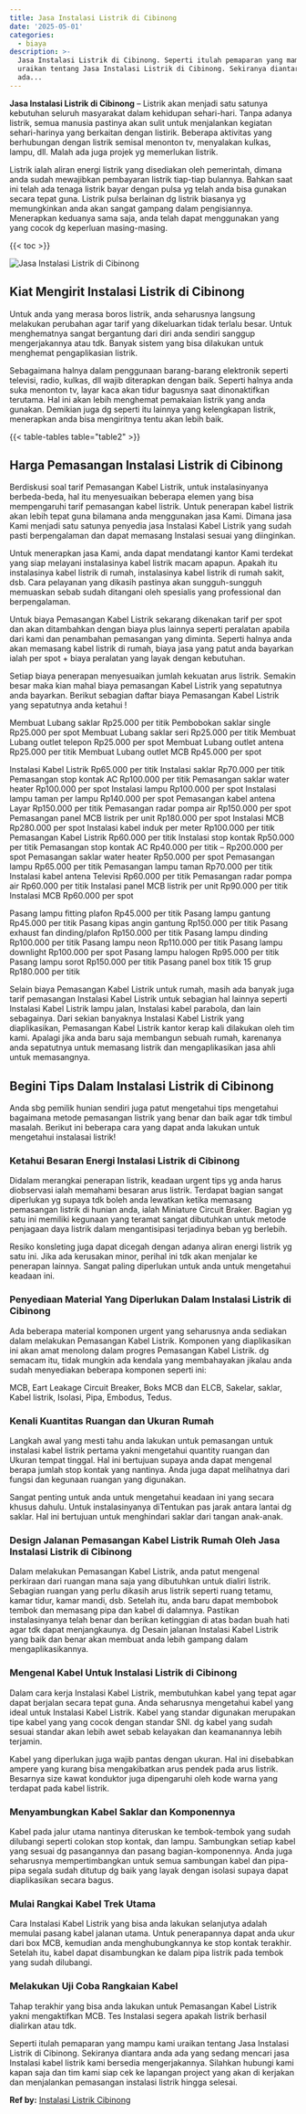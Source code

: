 ```yaml
---
title: Jasa Instalasi Listrik di Cibinong
date: '2025-05-01'
categories:
  - biaya
description: >-
  Jasa Instalasi Listrik di Cibinong. Seperti itulah pemaparan yang mampu kami
  uraikan tentang Jasa Instalasi Listrik di Cibinong. Sekiranya diantara anda
  ada...
---
```


**Jasa Instalasi Listrik di Cibinong** – Listrik akan menjadi satu satunya kebutuhan seluruh masyarakat dalam kehidupan sehari-hari. Tanpa adanya listrik, semua manusia pastinya akan sulit untuk menjalankan kegiatan sehari-harinya yang berkaitan dengan listirik. Beberapa aktivitas yang berhubungan dengan listrik semisal menonton tv, menyalakan kulkas, lampu, dll. Malah ada juga projek yg memerlukan listrik.

Listrik ialah aliran energi listrik yang disediakan oleh pemerintah, dimana anda sudah mewajibkan pembayaran listrik tiap-tiap bulannya. Bahkan saat ini telah ada tenaga listrik bayar dengan pulsa yg telah anda bisa gunakan secara tepat guna. Listrik pulsa berlainan dg listrik biasanya yg memungkinkan anda akan sangat gampang dalam pengisiannya. Menerapkan keduanya sama saja, anda telah dapat menggunakan yang yang cocok dg keperluan masing-masing.

{{< toc >}}

![Jasa Instalasi Listrik di Cibinong](/images/instalasi-listrik-murah22.png)

## Kiat Mengirit Instalasi Listrik di Cibinong

Untuk anda yang merasa boros listrik, anda seharusnya langsung melakukan perubahan agar tarif yang dikeluarkan tidak terlalu besar. Untuk menghematnya sangat bergantung dari diri anda sendiri sanggup mengerjakannya atau tdk. Banyak sistem yang bisa dilakukan untuk menghemat pengaplikasian listrik.

Sebagaimana halnya dalam penggunaan barang-barang elektronik seperti televisi, radio, kulkas, dll wajib diterapkan dengan baik. Seperti halnya anda suka menonton tv, layar kaca akan tidur bagusnya saat dinonaktifkan terutama. Hal ini akan lebih menghemat pemakaian listrik yang anda gunakan. Demikian juga dg seperti itu lainnya yang kelengkapan listrik, menerapkan anda bisa mengiritnya tentu akan lebih baik.

{{< table-tables table="table2" >}}

## Harga Pemasangan Instalasi Listrik di Cibinong

Berdiskusi soal tarif Pemasangan Kabel Listrik, untuk instalasinyanya berbeda-beda, hal itu menyesuaikan beberapa elemen yang bisa mempengaruhi tarif pemasangan kabel listrik. Untuk penerapan kabel listrik akan lebih tepat guna bilamana anda menggunakan jasa Kami. Dimana jasa Kami menjadi satu satunya penyedia jasa Instalasi Kabel Listrik yang sudah pasti berpengalaman dan dapat memasang Instalasi sesuai yang diinginkan.

Untuk menerapkan jasa Kami, anda dapat mendatangi kantor Kami terdekat yang siap melayani instalasinya kabel listrik macam apapun. Apakah itu instalasinya kabel listrik di rumah, instalasinya kabel listrik di rumah sakit, dsb. Cara pelayanan yang dikasih pastinya akan sungguh-sungguh memuaskan sebab sudah ditangani oleh spesialis yang professional dan berpengalaman.

Untuk biaya Pemasangan Kabel Listrik sekarang dikenakan tarif per spot dan akan ditambahkan dengan biaya plus lainnya seperti peralatan apabila dari kami dan penambahan pemasangan yang diminta. Seperti halnya anda akan memasang kabel listrik di rumah, biaya jasa yang patut anda bayarkan ialah per spot + biaya peralatan yang layak dengan kebutuhan.

Setiap biaya penerapan menyesuaikan jumlah kekuatan arus listrik. Semakin besar maka kian mahal biaya pemasangan Kabel Listrik yang sepatutnya anda bayarkan. Berikut sebagian daftar biaya Pemasangan Kabel Listrik yang sepatutnya anda ketahui !

Membuat Lubang saklar Rp25.000 per titik Pembobokan saklar single Rp25.000 per spot Membuat Lubang saklar seri Rp25.000 per titik Membuat Lubang outlet telepon Rp25.000 per spot Membuat Lubang outlet antena Rp25.000 per titik Membuat Lubang outlet MCB Rp45.000 per spot

Instalasi Kabel Listrik Rp65.000 per titik Instalasi saklar Rp70.000 per titik Pemasangan stop kontak AC Rp100.000 per titik Pemasangan saklar water heater Rp100.000 per spot Instalasi lampu Rp100.000 per spot Instalasi lampu taman per lampu Rp140.000 per spot Pemasangan kabel antena Layar Rp150.000 per titik Pemasangan radar pompa air Rp150.000 per spot Pemasangan panel MCB listrik per unit Rp180.000 per spot Instalasi MCB Rp280.000 per spot Instalasi kabel induk per meter Rp100.000 per titik Pemasangan Kabel Listrik Rp60.000 per titik Instalasi stop kontak Rp50.000 per titik Pemasangan stop kontak AC Rp40.000 per titik – Rp200.000 per spot Pemasangan saklar water heater Rp50.000 per spot Pemasangan lampu Rp65.000 per titik Pemasangan lampu taman Rp70.000 per titik Instalasi kabel antena Televisi Rp60.000 per titik Pemasangan radar pompa air Rp60.000 per titik Instalasi panel MCB listrik per unit Rp90.000 per titik Instalasi MCB Rp60.000 per spot

Pasang lampu fitting plafon Rp45.000 per titik Pasang lampu gantung Rp45.000 per titik Pasang kipas angin gantung Rp150.000 per titik Pasang exhaust fan dinding/plafon Rp150.000 per titik Pasang lampu dinding Rp100.000 per titik Pasang lampu neon Rp110.000 per titik Pasang lampu downlight Rp100.000 per spot Pasang lampu halogen Rp95.000 per titik Pasang lampu sorot Rp150.000 per titik Pasang panel box titik 15 grup Rp180.000 per titik

Selain biaya Pemasangan Kabel Listrik untuk rumah, masih ada banyak juga tarif pemasangan Instalasi Kabel Listrik untuk sebagian hal lainnya seperti Instalasi Kabel Listrik lampu jalan, Instalasi kabel parabola, dan lain sebagainya. Dari sekian banyaknya Instalasi Kabel Listrik yang diaplikasikan, Pemasangan Kabel Listrik kantor kerap kali dilakukan oleh tim kami. Apalagi jika anda baru saja membangun sebuah rumah, karenanya anda sepatutnya untuk memasang listrik dan mengaplikasikan jasa ahli untuk memasangnya.

## Begini Tips Dalam Instalasi Listrik di Cibinong


Anda sbg pemilik hunian sendiri juga patut mengetahui tips mengetahui bagaimana metode pemasangan listrik yang benar dan baik agar tdk timbul masalah. Berikut ini beberapa cara yang dapat anda lakukan untuk mengetahui instalasai listrik!

### Ketahui Besaran Energi Instalasi Listrik di Cibinong

Didalam merangkai penerapan listrik, keadaan urgent tips yg anda harus diobservasi ialah memahami besaran arus listrik. Terdapat bagian sangat diperlukan yg supaya tdk boleh anda lewatkan ketika memasang pemasangan listrik di hunian anda, ialah Miniature Circuit Braker. Bagian yg satu ini memiliki kegunaan yang teramat sangat dibutuhkan untuk metode penjagaan daya listrik dalam mengantisipasi terjadinya beban yg berlebih.

Resiko konsleting juga dapat dicegah dengan adanya aliran energi listrik yg satu ini. Jika ada kerusakan minor, perihal ini tdk akan menjalar ke penerapan lainnya. Sangat paling diperlukan untuk anda untuk mengetahui keadaan ini.

### Penyediaan Material Yang Diperlukan Dalam Instalasi Listrik di Cibinong

Ada beberapa material komponen urgent yang seharusnya anda sediakan dalam melakukan Pemasangan Kabel Listrik. Komponen yang diaplikasikan ini akan amat menolong dalam progres Pemasangan Kabel Listrik. dg semacam itu, tidak mungkin ada kendala yang membahayakan jikalau anda sudah menyediakan beberapa komponen seperti ini:

MCB, Eart Leakage Circuit Breaker, Boks MCB dan ELCB, Sakelar, saklar, Kabel listrik, Isolasi, Pipa, Embodus, Tedus.

### Kenali Kuantitas Ruangan dan Ukuran Rumah

Langkah awal yang mesti tahu anda lakukan untuk pemasangan untuk instalasi kabel listrik pertama yakni mengetahui quantity ruangan dan Ukuran tempat tinggal. Hal ini bertujuan supaya anda dapat mengenal berapa jumlah stop kontak yang nantinya. Anda juga dapat melihatnya dari fungsi dan kegunaan ruangan yang digunakan.

Sangat penting untuk anda untuk mengetahui keadaan ini yang secara khusus dahulu. Untuk instalasinyanya diTentukan pas jarak antara lantai dg saklar. Hal ini bertujuan untuk menghindari saklar dari tangan anak-anak.

### Design Jalanan Pemasangan Kabel Listrik Rumah Oleh Jasa Instalasi Listrik di Cibinong

Dalam melakukan Pemasangan Kabel Listrik, anda patut mengenal perkiraan dari ruangan mana saja yang dibutuhkan untuk dialiri listrik. Sebagian ruangan yang perlu dikasih arus listrik seperti ruang tetamu, kamar tidur, kamar mandi, dsb. Setelah itu, anda baru dapat membobok tembok dan memasang pipa dan kabel di dalamnya. Pastikan instalasinyanya telah benar dan berikan ketinggian di atas badan buah hati agar tdk dapat menjangkaunya. dg Desain jalanan Instalasi Kabel Listrik yang baik dan benar akan membuat anda lebih gampang dalam mengaplikasikannya.

### Mengenal Kabel Untuk Instalasi Listrik di Cibinong

Dalam cara kerja Instalasi Kabel Listrik, membutuhkan kabel yang tepat agar dapat berjalan secara tepat guna. Anda seharusnya mengetahui kabel yang ideal untuk Instalasi Kabel Listrik. Kabel yang standar digunakan merupakan tipe kabel yang yang cocok dengan standar SNI. dg kabel yang sudah sesuai standar akan lebih awet sebab kelayakan dan keamanannya lebih terjamin.

Kabel yang diperlukan juga wajib pantas dengan ukuran. Hal ini disebabkan ampere yang kurang bisa mengakibatkan arus pendek pada arus listrik. Besarnya size kawat konduktor juga dipengaruhi oleh kode warna yang terdapat pada kabel listrik.

### Menyambungkan Kabel Saklar dan Komponennya

Kabel pada jalur utama nantinya diteruskan ke tembok-tembok yang sudah dilubangi seperti colokan stop kontak, dan lampu. Sambungkan setiap kabel yang sesuai dg pasangannya dan pasang bagian-komponennya. Anda juga seharusnya mempertimbangkan untuk semua sambungan kabel dan pipa-pipa segala sudah ditutup dg baik yang layak dengan isolasi supaya dapat diaplikasikan secara bagus.

### Mulai Rangkai Kabel Trek Utama

Cara Instalasi Kabel Listrik yang bisa anda lakukan selanjutya adalah memulai pasang kabel jalanan utama. Untuk penerapannya dapat anda ukur dari box MCB, kemudian anda menghubungkannya ke stop kontak terakhir. Setelah itu, kabel dapat disambungkan ke dalam pipa listrik pada tembok yang sudah dilubangi.

### Melakukan Uji Coba Rangkaian Kabel

Tahap terakhir yang bisa anda lakukan untuk Pemasangan Kabel Listrik yakni mengaktifkan MCB. Tes Instalasi segera apakah listrik berhasil dialirkan atau tdk.

Seperti itulah pemaparan yang mampu kami uraikan tentang Jasa Instalasi Listrik di Cibinong. Sekiranya diantara anda ada yang sedang mencari jasa Instalasi kabel listrik kami bersedia mengerjakannya. Silahkan hubungi kami kapan saja dan tim kami siap cek ke lapangan project yang akan di kerjakan dan menjalankan pemasangan instalasi listrik hingga selesai.

**Ref by:** [Instalasi Listrik Cibinong](https://id.wikipedia.org/wiki/Instalasi)

